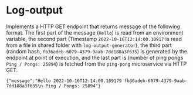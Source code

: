 # Log-output

Implements a HTTP GET endpoint that returns message of the following format. The first part of the message (`Hello`) is read from an environment variable, the second part (Timestamp `2022-10-16T12:14:00.10917` is read from a file in shared folder with `log-output-generator`), the third part (random hash, `fb36adeb-6079-4379-9aab-7dd188a3f635`) is generated by the endpoint at point of execution, and the last part is (number of ping pongs `Ping / Pongs: 25894`) is fetched from the `ping-pong` microservice via HTTP GET.

`{"message":"Hello 2022-10-16T12:14:00.109179 fb36adeb-6079-4379-9aab-7dd188a3f635\n Ping / Pongs: 25894"}`